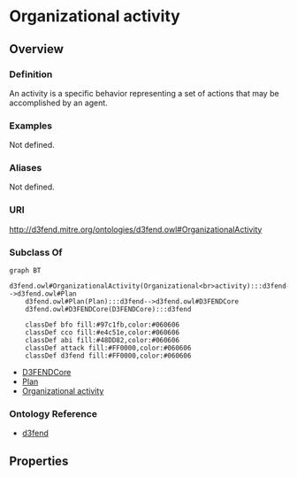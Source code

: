# Organizational activity

## Overview

### Definition
An activity is a specific behavior representing a set of actions that may be accomplished by an agent.

### Examples
Not defined.

### Aliases
Not defined.

### URI
http://d3fend.mitre.org/ontologies/d3fend.owl#OrganizationalActivity

### Subclass Of
```mermaid
graph BT
    d3fend.owl#OrganizationalActivity(Organizational<br>activity):::d3fend-->d3fend.owl#Plan
    d3fend.owl#Plan(Plan):::d3fend-->d3fend.owl#D3FENDCore
    d3fend.owl#D3FENDCore(D3FENDCore):::d3fend
    
    classDef bfo fill:#97c1fb,color:#060606
    classDef cco fill:#e4c51e,color:#060606
    classDef abi fill:#48DD82,color:#060606
    classDef attack fill:#FF0000,color:#060606
    classDef d3fend fill:#FF0000,color:#060606
```

- [D3FENDCore](/docs/ontology/reference/model/D3FENDCore/D3FENDCore.md)
- [Plan](/docs/ontology/reference/model/D3FENDCore/Plan/Plan.md)
- [Organizational activity](/docs/ontology/reference/model/D3FENDCore/Plan/Organizational%20activity/Organizational%20activity.md)


### Ontology Reference
- [d3fend](http://d3fend.mitre.org/ontologies/d3fend.owl#)

## Properties
